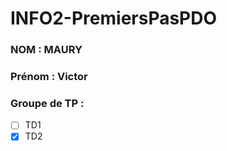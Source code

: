 # INFO2-PremiersPasPDO

### NOM : MAURY
### Prénom : Victor
### Groupe de TP : 
- [ ] TD1
- [X] TD2
